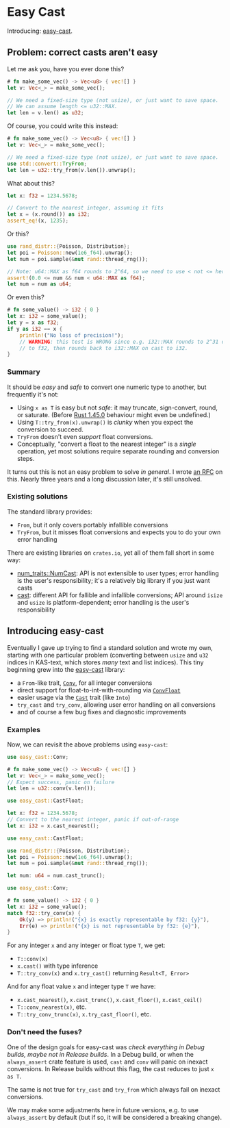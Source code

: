 # Easy Cast

Introducing: [easy-cast].

## Problem: correct casts aren't easy

Let me ask you, have you ever done this?
```rust
# fn make_some_vec() -> Vec<u8> { vec![] }
let v: Vec<_> = make_some_vec();

// We need a fixed-size type (not usize), or just want to save space.
// We can assume length <= u32::MAX.
let len = v.len() as u32;
```
Of course, you could write this instead:
```rust
# fn make_some_vec() -> Vec<u8> { vec![] }
let v: Vec<_> = make_some_vec();

// We need a fixed-size type (not usize), or just want to save space.
use std::convert::TryFrom;
let len = u32::try_from(v.len()).unwrap();
```

What about this?
```rust
let x: f32 = 1234.5678;

// Convert to the nearest integer, assuming it fits
let x = (x.round()) as i32;
assert_eq!(x, 1235);
```

Or this?
```rust
use rand_distr::{Poisson, Distribution};
let poi = Poisson::new(1e6_f64).unwrap();
let num = poi.sample(&mut rand::thread_rng());

// Note: u64::MAX as f64 rounds to 2^64, so we need to use < not <= here!
assert!(0.0 <= num && num < u64::MAX as f64);
let num = num as u64;
```

Or even this?
```rust
# fn some_value() -> i32 { 0 }
let x: i32 = some_value();
let y = x as f32;
if y as i32 == x {
    println!("No loss of precision!");
    // WARNING: this test is WRONG since e.g. i32::MAX rounds to 2^31 on cast
    // to f32, then rounds back to i32::MAX on cast to i32.
}
```

### Summary

It should be *easy* and *safe* to convert one numeric type to
another, but frequently it's not:

-   Using `x as T` is easy but not *safe*: it may truncate, sign-convert, round,
    or saturate. (Before [Rust 1.45.0] behaviour might even be undefined.)
-   Using `T::try_from(x).unwrap()` is *clunky* when you expect the conversion
    to succeed.
-   `TryFrom` doesn't even *support* float conversions.
-   Conceptually, "convert a float to the nearest integer" is a *single*
    operation, yet most solutions require separate rounding and conversion steps.

It turns out this is not an easy problem to solve *in general*. I wrote
[an RFC](https://github.com/rust-lang/rfcs/pull/2484) on this. Nearly three
years and a long discussion later, it's still unsolved.

### Existing solutions

The standard library provides:

-   `From`, but it only covers portably infallible conversions
-   `TryFrom`, but it misses float conversions and expects you to do your own
    error handling

There are existing libraries on `crates.io`, yet all of them fall short in some way:

-   [num_traits::NumCast](https://docs.rs/num-traits/0.2.14/num_traits/cast/trait.NumCast.html):
    API is not extensible to user types; error handling is the user's responsibility;
    it's a relatively big library if you just want casts
-   [cast](https://docs.rs/cast/): different API for fallible and infallible
    conversions; API around `isize` and `usize` is platform-dependent;
    error handling is the user's responsibility

[Rust 1.45.0]: https://github.com/rust-lang/rust/blob/stable/RELEASES.md#version-1450-2020-07-16


## Introducing easy-cast

Eventually I gave up trying to find a standard solution and wrote my own,
starting with one particular problem (converting between `usize` and `u32`
indices in KAS-text, which stores *many* text and list indices). This tiny
beginning grew into the [easy-cast] library:

-   a `From`-like trait, [`Conv`], for all integer conversions
-   direct support for float-to-int-with-rounding via [`ConvFloat`]
-   easier usage via the [`Cast`] trait (like `Into`)
-   `try_cast` and `try_conv`, allowing user error handling on all conversions
-   and of course a few bug fixes and diagnostic improvements

### Examples

Now, we can revisit the above problems using `easy-cast`:

```rust
use easy_cast::Conv;

# fn make_some_vec() -> Vec<u8> { vec![] }
let v: Vec<_> = make_some_vec();
// Expect success, panic on failure
let len = u32::conv(v.len());
```

```rust
use easy_cast::CastFloat;

let x: f32 = 1234.5678;
// Convert to the nearest integer, panic if out-of-range
let x: i32 = x.cast_nearest();
```

```rust
use easy_cast::CastFloat;

use rand_distr::{Poisson, Distribution};
let poi = Poisson::new(1e6_f64).unwrap();
let num = poi.sample(&mut rand::thread_rng());

let num: u64 = num.cast_trunc();
```

```rust
use easy_cast::Conv;

# fn some_value() -> i32 { 0 }
let x: i32 = some_value();
match f32::try_conv(x) {
    Ok(y) => println!("{x} is exactly representable by f32: {y}"),
    Err(e) => println!("{x} is not representable by f32: {e}"),
}
```

For any integer `x` and any integer or float type `T`, we get:

-   `T::conv(x)`
-   `x.cast()` with type inference
-   `T::try_conv(x)` and `x.try_cast()` returning `Result<T, Error>`

And for any float value `x` and integer type `T` we have:

-   `x.cast_nearest()`, `x.cast_trunc()`, `x.cast_floor()`, `x.cast_ceil()`
-   `T::conv_nearest(x)`, etc.
-   `T::try_conv_trunc(x)`, `x.try_cast_floor()`, etc.

### Don't need the fuses?

One of the design goals for easy-cast was *check everything in Debug builds,
maybe not in Release builds*. In a Debug build, or when the `always_assert`
crate feature is used, `cast` and `conv` will panic on inexact conversions.
In Release builds without this flag, the cast reduces to just `x as T`.

The same is not true for `try_cast` and `try_from` which always fail on
inexact conversions.

We may make some adjustments here in future versions, e.g. to use
`always_assert` by default (but if so, it will be considered a breaking change).


[easy-cast]: https://crates.io/crates/easy-cast
[`Conv`]: https://docs.rs/easy-cast/latest/easy_cast/trait.Conv.html
[`ConvFloat`]: https://docs.rs/easy-cast/latest/easy_cast/trait.ConvFloat.html
[`Cast`]: https://docs.rs/easy-cast/latest/easy_cast/trait.Cast.html
